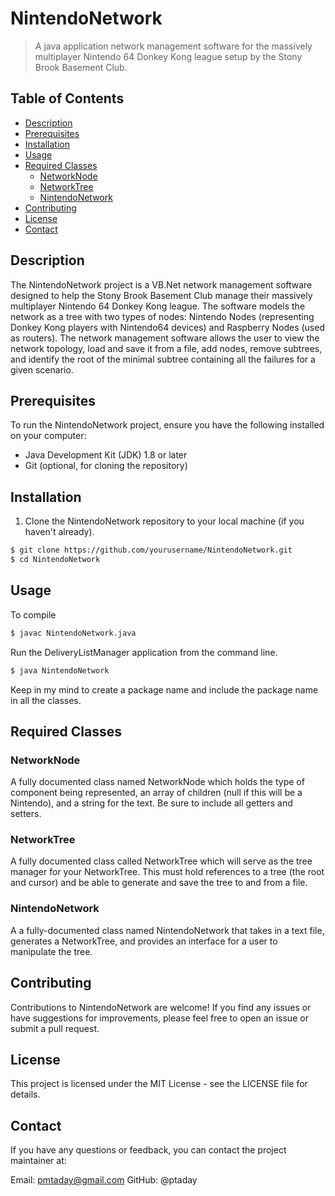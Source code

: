 # NintendoNetwork

> A java application network management software for the massively multiplayer Nintendo 64 Donkey Kong league setup by the Stony Brook Basement Club.

## Table of Contents

- [Description](#description)
- [Prerequisites](#prerequisites)
- [Installation](#installation)
- [Usage](#usage)
- [Required Classes](#required-classes)
  - [NetworkNode](#networknode)
  - [NetworkTree](#networktree)
  - [NintendoNetwork](#nintendonetwork)
- [Contributing](#contributing)
- [License](#license)
- [Contact](#contact)

## Description

The NintendoNetwork project is a VB.Net network management software designed to help the Stony Brook Basement Club manage their massively multiplayer Nintendo 64 Donkey Kong league. The software models the network as a tree with two types of nodes: Nintendo Nodes (representing Donkey Kong players with Nintendo64 devices) and Raspberry Nodes (used as routers). The network management software allows the user to view the network topology, load and save it from a file, add nodes, remove subtrees, and identify the root of the minimal subtree containing all the failures for a given scenario.

## Prerequisites

To run the NintendoNetwork project, ensure you have the following installed on your computer:

- Java Development Kit (JDK) 1.8 or later
- Git (optional, for cloning the repository)

## Installation

1. Clone the NintendoNetwork repository to your local machine (if you haven't already).

```bash
$ git clone https://github.com/yourusername/NintendoNetwork.git
$ cd NintendoNetwork
```
## Usage
To compile 
```bash
$ javac NintendoNetwork.java
```
Run the DeliveryListManager application from the command line.
```bash
$ java NintendoNetwork
```
Keep in my mind to create a package name and include the package name in all the classes.

## Required Classes
### NetworkNode
A fully documented class named NetworkNode which holds the type of component being represented, an array of children (null if this will be a Nintendo), and a string for the text. Be sure to include all getters and setters.

### NetworkTree
A fully documented class called NetworkTree which will serve as the tree manager for your NetworkTree. This must hold references to a tree (the root and cursor) and be able to generate and save the tree to and from a file.

### NintendoNetwork
A a fully-documented class named NintendoNetwork that takes in a text file, generates a NetworkTree, and provides an interface for a user to manipulate the tree.

## Contributing
Contributions to NintendoNetwork are welcome! If you find any issues or have suggestions for improvements, please feel free to open an issue or submit a pull request.

## License
This project is licensed under the MIT License - see the LICENSE file for details.

## Contact
If you have any questions or feedback, you can contact the project maintainer at:

Email: pmtaday@gmail.com
GitHub: @ptaday
